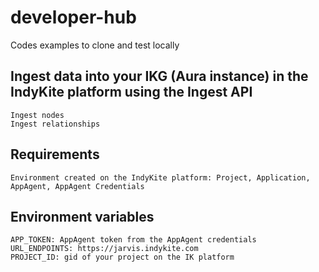 # developer-hub

Codes examples to clone and test locally

## Ingest data into your IKG (Aura instance) in the IndyKite platform using the Ingest API

    Ingest nodes
    Ingest relationships

## Requirements

    Environment created on the IndyKite platform: Project, Application, AppAgent, AppAgent Credentials

## Environment variables

    APP_TOKEN: AppAgent token from the AppAgent credentials
    URL_ENDPOINTS: https://jarvis.indykite.com
    PROJECT_ID: gid of your project on the IK platform